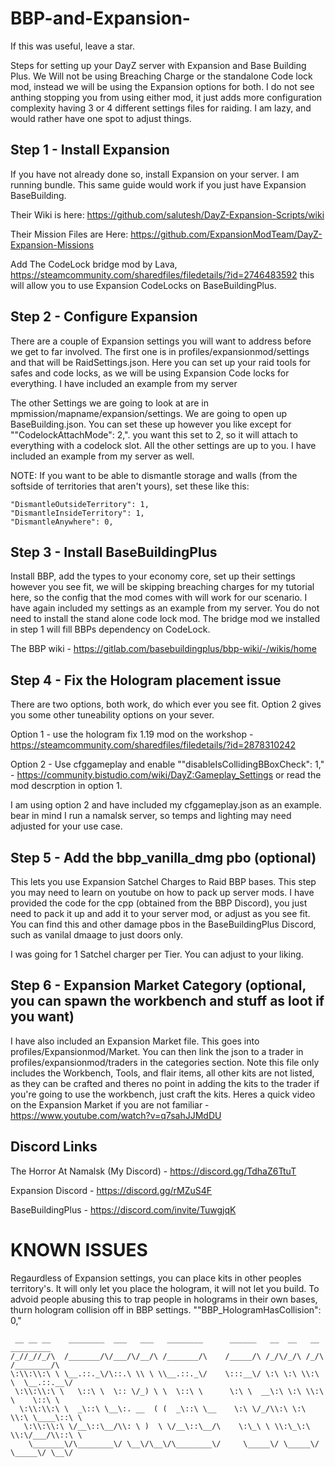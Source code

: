 # BBP-and-Expansion-

If this was useful, leave a star.

Steps for setting up your DayZ server with Expansion and Base Building Plus. We Will not be using Breaching Charge or the standalone Code lock mod, instead we will be using the Expansion options for both. I do not see anthing stopping you from using either mod, it just adds more configuration complexity having 3 or 4 different settings files for raiding. I am lazy, and would rather have one spot to adjust things.

## Step 1 - Install Expansion

If you have not already done so, install Expansion on your server. I am running bundle. This same guide would work if you just have Expansion BaseBuilding. 

Their Wiki is here: https://github.com/salutesh/DayZ-Expansion-Scripts/wiki

Their Mission Files are Here: https://github.com/ExpansionModTeam/DayZ-Expansion-Missions

Add The CodeLock bridge mod by Lava, https://steamcommunity.com/sharedfiles/filedetails/?id=2746483592 this will allow you to use Expansion CodeLocks on BaseBuildingPlus.

## Step 2 - Configure Expansion

There are a couple of Expansion settings you will want to address before we get to far involved. The first one is in profiles/expansionmod/settings and that will be RaidSettings.json. Here you can set up your raid tools for safes and code locks, as we will be using Expansion Code locks for everything. I have included an example from my server

The other Settings we are going to look at are in mpmission/mapname/expansion/settings. We are going to open up BaseBuilding.json. You can set these up however you like except for ""CodelockAttachMode": 2,". you want this set to 2, so it will attach to everything with a codelock slot. All the other settings are up to you. I have included an example from my server as well. 

NOTE: If you want to be able to dismantle storage and walls (from the softside of territories that aren't yours), set these like this:

    "DismantleOutsideTerritory": 1,
    "DismantleInsideTerritory": 1,
    "DismantleAnywhere": 0,

## Step 3 - Install BaseBuildingPlus

Install BBP, add the types to your economy core, set up their settings however you see fit, we will be skipping breaching charges for my tutorial here, so the config that the mod comes with will work for our scenario. I have again included my settings as an example from my server. You do not need to install the stand alone code lock mod. The bridge mod we installed in step 1 will fill BBPs dependency on CodeLock. 

The BBP wiki - https://gitlab.com/basebuildingplus/bbp-wiki/-/wikis/home

## Step 4 - Fix the Hologram placement issue 

There are two options, both work, do which ever you see fit. Option 2 gives you some other tuneability options on your sever. 

Option 1  - use the hologram fix 1.19 mod on the workshop - https://steamcommunity.com/sharedfiles/filedetails/?id=2878310242

Option 2 - Use cfggameplay and enable ""disableIsCollidingBBoxCheck": 1," - https://community.bistudio.com/wiki/DayZ:Gameplay_Settings or read the mod descrption in option 1. 

I am using option 2 and have included my cfggameplay.json as an example. bear in mind I run a namalsk server, so temps and lighting may need adjusted for your use case.

## Step 5 - Add the bbp_vanilla_dmg pbo (optional)

This lets you use Expansion Satchel Charges to Raid BBP bases. This step you may need to learn on youtube on how to pack up server mods. I have provided the code for the cpp (obtained from the BBP Discord), you just need to pack it up and add it to your server mod, or adjust as you see fit. You can find this and other damage pbos in the BaseBuildingPlus Discord, such as vanilal dmaage to just doors only. 

I was going for 1 Satchel charger per Tier. You can adjust to your liking. 

## Step 6 - Expansion Market Category (optional, you can spawn the workbench and stuff as loot if you want)

I have also included an Expansion Market file. This goes into profiles/Expansionmod/Market. You can then link the json to a trader in profiles/expansionmod/traders in the categories section. Note this file only includes the Workbench, Tools, and flair items, all other kits are not listed, as they can be crafted and theres no point in adding the kits to the trader if you're going to use the workbench, just craft the kits. Heres a quick video on the Expansion Market if you are not familiar - https://www.youtube.com/watch?v=q7sahJJMdDU

## Discord Links

The Horror At Namalsk (My Discord) - https://discord.gg/TdhaZ6TtuT

Expansion Discord - https://discord.gg/rMZuS4F

BaseBuildingPlus - https://discord.com/invite/TuwgjqK

# KNOWN ISSUES

Regaurdless of Expansion settings, you can place kits in other peoples territory's. It will only let you place the hologram, it will not let you build. To advoid people abusing this to trap people in holograms in their own bases, thurn hologram collision off in BBP settings. ""BBP_HologramHasCollision": 0,"

```
 __ __ __    ________  ___   ___   ________      ______   __  __   __     _________  
/_//_//_/\  /_______/\/___/\/__/\ /_______/\    /_____/\ /_/\/_/\ /_/\   /________/\ 
\:\\:\\:\ \ \__.::._\/\::.\ \\ \ \\__.::._\/    \:::__\/ \:\ \:\ \\:\ \  \__.::.__\/ 
 \:\\:\\:\ \   \::\ \  \:: \/_) \ \  \::\ \      \:\ \  __\:\ \:\ \\:\ \    \::\ \   
  \:\\:\\:\ \  _\::\ \__\:. __  ( (  _\::\ \__    \:\ \/_/\\:\ \:\ \\:\ \____\::\ \  
   \:\\:\\:\ \/__\::\__/\\: \ )  \ \/__\::\__/\    \:\_\ \ \\:\_\:\ \\:\/___/\\::\ \ 
    \_______\/\________\/ \__\/\__\/\________\/     \_____\/ \_____\/ \_____\/ \__\/ 
```
